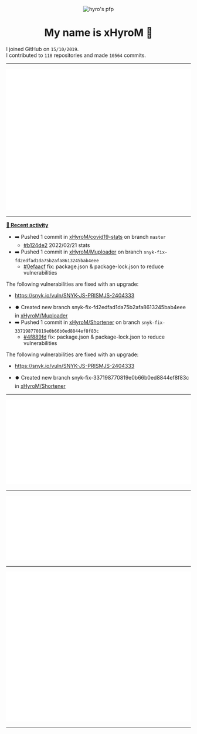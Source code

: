 <p align="center">
    <img src="https://avatars.githubusercontent.com/u/56601352" width="192" alt="hyro's pfp" />
    <h1 align="center">My name is xHyroM 👋</h1>
</p>

I joined GitHub on `15/10/2019`.  
I contributed to `118` repositories and made `10564` commits.  

___

<img src="https://github.com/xHyroM/xHyroM/blob/master/.cache/base.svg">

___

**[📰 Recent activity](https://github.com/xHyroM)**
* ➡️ Pushed 1 commit in [xHyroM/covid19-stats](https://github.com/xHyroM/covid19-stats) on branch `master`
  * [#b124de2](https://github.com/xHyroM/covid19-stats/commit/b124de2) 2022/02/21 stats
* ➡️ Pushed 1 commit in [xHyroM/Muploader](https://github.com/xHyroM/Muploader) on branch `snyk-fix-fd2edfad1da75b2afa8613245bab4eee`
  * [#0efaacf](https://github.com/xHyroM/Muploader/commit/0efaacf) fix: package.json &amp; package-lock.json to reduce vulnerabilities

The following vulnerabilities are fixed with an upgrade:
- https://snyk.io/vuln/SNYK-JS-PRISMJS-2404333
* ⏺️ Created new branch snyk-fix-fd2edfad1da75b2afa8613245bab4eee in [xHyroM/Muploader](https://github.com/xHyroM/Muploader)
* ➡️ Pushed 1 commit in [xHyroM/Shortener](https://github.com/xHyroM/Shortener) on branch `snyk-fix-337198770819e0b66b0ed8844ef8f83c`
  * [#4f889fd](https://github.com/xHyroM/Shortener/commit/4f889fd) fix: package.json &amp; package-lock.json to reduce vulnerabilities

The following vulnerabilities are fixed with an upgrade:
- https://snyk.io/vuln/SNYK-JS-PRISMJS-2404333
* ⏺️ Created new branch snyk-fix-337198770819e0b66b0ed8844ef8f83c in [xHyroM/Shortener](https://github.com/xHyroM/Shortener)


___

<img src="https://github.com/xHyroM/xHyroM/blob/master/.cache/isocalendar.svg">

___

<img src="https://github.com/xHyroM/xHyroM/blob/master/.cache/languages.svg">

___

<img src="https://github.com/xHyroM/xHyroM/blob/master/.cache/achievements.svg">

___